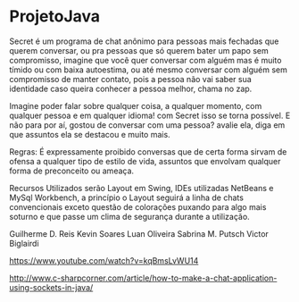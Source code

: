 # ProjetoJava
Secret é um programa de chat anônimo para pessoas mais fechadas que querem conversar, ou pra pessoas que só querem bater um papo sem compromisso, imagine que você quer conversar com alguém mas é muito tímido ou com baixa autoestima, ou até mesmo conversar com alguém sem compromisso de manter contato, pois a pessoa não vai saber sua identidade caso queira conhecer a pessoa melhor, chama no zap.

Imagine poder falar sobre qualquer coisa, a qualquer momento, com qualquer pessoa e em qualquer idioma! com Secret isso se torna possível. E não para por aí, gostou de conversar com uma pessoa? avalie ela, diga em que assuntos ela se destacou e muito mais.


Regras: É expressamente proibido conversas que de certa forma sirvam de ofensa a qualquer tipo de estilo de vida, assuntos que envolvam qualquer forma de preconceito ou ameaça.


Recursos Utilizados serão Layout em Swing, IDEs utilizadas NetBeans e MySql Workbench,
a princípio o Layout seguirá a linha de chats convencionais exceto questão de colorações puxando para algo mais soturno e que passe um clima de segurança durante a utilização.

Guilherme D. Reis
Kevin Soares
Luan Oliveira
Sabrina M. Putsch
Victor Biglairdi

https://www.youtube.com/watch?v=kqBmsLvWU14

http://www.c-sharpcorner.com/article/how-to-make-a-chat-application-using-sockets-in-java/

